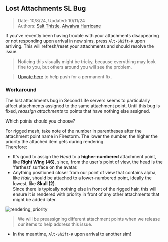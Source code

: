 ## Lost Attachments SL Bug
> Date: 10/8/24, Updated: 10/11/24 \
> Authors: [Salt Thistle](https://my.secondlife.com/salt.thistle), [Aiwaiwa Hurricane](https://my.secondlife.com/aiwaiwa.hurricane)

If you've recently been having trouble with your attachments disappearing or not responding upon arrival in new sims, 
press `Alt-Shift-R` upon arriving. This will refresh/reset your attachments and should resolve the issue.

> Noticing this visually might be tricky, because everything may look fine to you, but others around you will see the problem.

> [Upvote here](https://feedback.secondlife.com/server-bugs/p/attachment-loss-on-rc-channel-2024-08-2910619830788) to help push for a permanent fix.

### Workaround

The lost attachments bug in Second Life servers seems to particularly affect attachments assigned to the same attachment point.
Until this bug is fixed, _reassign attachments_ to points that have nothing else assigned.

Which points should you choose?

For rigged mesh, take note of the number in parentheses after the attachment point name in Firestorm.
The lower the number, the higher the priority the attached item gets during rendering.\
Therefore:

* It's good to assign the _Head_ to a **higher-numbered** attachment point, like **Right Wing (46)**,
since, from the user's point of view, the head is the ‘farthest’ surface on the avatar.
* Anything positioned closer from our point of view that contains alpha, like _Hair_, should be attached to a lower-numbered point, ideally the lowest, like **Skull (2)**.\
Since there is typically nothing else in front of the rigged hair, this will ensure it is rendered with priority in front of any other attachments that might be added later.

![rendering_priority](https://github.com/user-attachments/assets/97985fc8-8fc2-4d8a-8799-7ef69151312b)

> We will be preassigning different attachment points when we release our items to help address this issue.

* In the meantime, `Alt-Shift-R` upon arrival to another sim!



